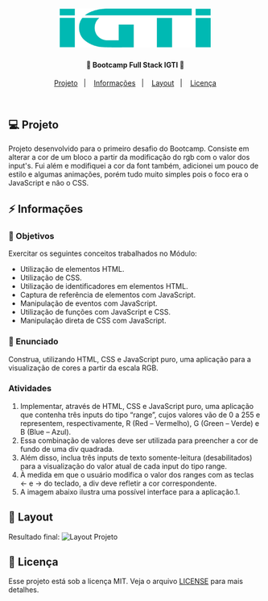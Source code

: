 <h1 align="center">
    <img alt="IGTI DESAFIO 1" title="#igti" src="https://github.com/ChristySchott/bootcamp-igti-desafio1/blob/master/images.png" width="300px" />
</h1>

<h4 align="center">
  🚀 Bootcamp Full Stack IGTI 🚀
</h4>

<p align="center">
<a href="#-projeto">Projeto</a>&nbsp;&nbsp;&nbsp;|&nbsp;&nbsp;&nbsp;
  <a href="#rocket-informacoes">Informações</a>&nbsp;&nbsp;&nbsp;|&nbsp;&nbsp;&nbsp;  
  <a href="#-layout">Layout</a>&nbsp;&nbsp;&nbsp;|&nbsp;&nbsp;&nbsp;
  <a href="#memo-licença">Licença</a>
</p>

<br>

## 💻 Projeto

Projeto desenvolvido para o primeiro desafio do Bootcamp. Consiste em alterar a cor de um bloco a partir da modificação do rgb com o valor dos input's. Fui além e modifiquei a cor da font também, adicionei um pouco de estilo e algumas animações, porém tudo muito simples pois o foco era o JavaScript e não o CSS.

## :zap: Informações

### :dart: Objetivos 

Exercitar os seguintes conceitos trabalhados no Módulo:

- Utilização de elementos HTML.
- Utilização de CSS.
- Utilização de identificadores em elementos HTML.
- Captura de referência de elementos com JavaScript.
- Manipulação de eventos com JavaScript.
- Utilização de funções com JavaScript e CSS.
- Manipulação direta de CSS com JavaScript.

### :loudspeaker: Enunciado 

Construa, utilizando HTML, CSS e JavaScript puro, uma aplicação para a visualização de cores a partir da escala RGB.

### Atividades 

1. Implementar, através de HTML, CSS e JavaScript puro, uma aplicação que contenha três inputs do tipo “range”, cujos valores vão de 0 a 255 e representem, respectivamente, R (Red – Vermelho), G (Green – Verde) e B (Blue – Azul).
2. Essa combinação de valores deve ser utilizada para preencher a cor de fundo de uma div quadrada.
3. Além disso, inclua três inputs de texto somente-leitura (desabilitados) para a visualização do valor atual de cada input do tipo range.
4. À medida em que o usuário modifica o valor dos ranges com as teclas ← e → do teclado, a div deve refletir a cor correspondente.
5. A imagem abaixo ilustra uma possível interface para a aplicação.1. 

## 🎨 Layout

Resultado final: 
![Layout Projeto](https://github.com/ChristySchott/bootcamp-igti-desafio1.github.io/blob/master/layout.gif)

## :memo: Licença

Esse projeto está sob a licença MIT. Veja o arquivo [LICENSE](LICENSE.md) para mais detalhes.


